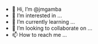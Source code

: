- 👋 Hi, I’m @jmgamba
- 👀 I’m interested in ...
- 🌱 I’m currently learning ...
- 💞️ I’m looking to collaborate on ...
- 📫 How to reach me ...

<!---
jmgamba/jmgamba is a ✨ special ✨ repository because its `README.md` (this file) appears on your GitHub profile.
You can click the Preview link to take a look at your changes.
--->
